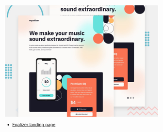 
![Design preview for the Equalizer landing page coding challenge](./preview.jpg)

- [Eqalizer landing page](https://equalizer-landing-page-six-omega.vercel.app/)
